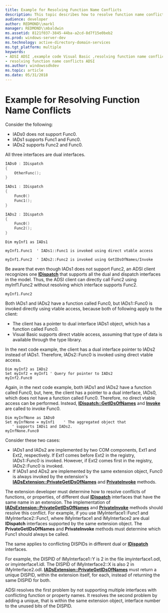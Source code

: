 ```yaml
---
title: Example for Resolving Function Name Conflicts
description: This topic describes how to resolve function name conflicts when creating an extension for ADSI.
audience: developer
author: REDMOND\\markl
manager: REDMOND\\mbaldwin
ms.assetid: 8121f037-3845-44ba-a2cd-8d7f15e0beb2
ms.prod: windows-server-dev
ms.technology: active-directory-domain-services
ms.tgt_platform: multiple
keywords:
- ADSI ADSI ,example code Visual Basic ,resolving function name conflicts
- resolving function name conflicts ADSI
ms.author: windowssdkdev
ms.topic: article
ms.date: 05/31/2018
---
```


# Example for Resolving Function Name Conflicts

Consider the following:

-   IADs0 does not support Func0.
-   IADs1 supports Func1 and Func0.
-   IADs2 supports Func2 and Func0.

All three interfaces are dual interfaces.


```C++
IADs0 : IDispatch
{
    OtherFunc();
}

IADs1 : IDispatch
{
    Func0() 
    Func1();
}

IADs2 : IDispatch
{
    Func0()
    Func2();
}
```




```VB
Dim myInf1 as IADs1
 
myInf1.Func1  ' IADs1::Func1 is invoked using direct vtable access 
 
myInf1.Func2  ' IADs2::Func2 is invoked using GetIDsOfNames/Invoke
```



Be aware that even though IADs1 does not support Func2, an ADSI client recognizes one [**IDispatch**](https://msdn.microsoft.com/en-us/library/ms221608(v=VS.71).aspx) that supports all the dual and dispatch interfaces in the model. Thus, the ADSI client can directly call Func2 using myInf1.Func2 without resolving which interface supports Func2.


```VB
myInf1.Func2
```



Both IADs1 and IADs2 have a function called Func0, but IADs1::Func0 is invoked directly using vtable access, because both of following apply to the client:

-   The client has a pointer to dual interface IADs1 object, which has a function called Func0.
-   Visual Basic supports direct vtable access, assuming that type of data is available through the type library.

In the next code example, the client has a dual interface pointer to IADs2 instead of IADs1. Therefore, IADs2::Func0 is invoked using direct vtable access.


```VB
Dim myInf2 as IADs2
Set myInf2 = myInf1 ' Query for pointer to IADs2 
myInf2.Func0
```



Again, in the next code example, both IADs1 and IADs2 have a function called Func0, but, here, the client has a pointer to a dual interface, IADs0, which does not have a function called Func0. Therefore, no direct vtable access can be performed. Instead, [**IDispatch::GetIDsOfNames**](https://msdn.microsoft.com/en-us/library/ms221306(v=VS.71).aspx) and [**Invoke**](https://msdn.microsoft.com/en-us/library/ms221479(v=VS.71).aspx) are called to invoke Func0.


```VB
Dim myInfNone as IADs0
Set myInfNone = myInf1    ' The aggregated object that 
   ' supports IADs1 and IADs2.
myInfNone.Func0
```



Consider these two cases:

-   IADs1 and IADs2 are implemented by two COM components, Ext1 and Ext2, respectively. If Ext1 comes before Ext2 in the registry, IADs1::Func0 is invoked. However, if Ext2 comes first in the registry, IADs2::Func0 is invoked.
-   If IADs1 and ADs2 are implemented by the same extension object, Func0 is always invoked by the extension's [**IADsExtension::PrivateGetIDsOfNames**](/windows/desktop/api/Iads/nf-iads-iadsextension-privategetidsofnames) and [**PrivateInvoke**](/windows/desktop/api/Iads/nf-iads-iadsextension-privateinvoke) methods.

The extension developer must determine how to resolve conflicts of functions, or properties, of different dual [**IDispatch**](https://msdn.microsoft.com/en-us/library/ms221608(v=VS.71).aspx) interfaces that have the same name in an extension. The implementation of [**IADsExtension::PrivateGetIDsOfNames**](/windows/desktop/api/Iads/nf-iads-iadsextension-privategetidsofnames) and [**PrivateInvoke**](/windows/desktop/api/Iads/nf-iads-iadsextension-privateinvoke) methods should resolve this conflict. For example, if you use IMyInterface1::Func1 and IMyInterface2::Func1, where IMyInterface1 and IMyInterface2 are dual **IDispatch** interfaces supported by the same extension object. The **PrivateGetIDsOfNames** and **PrivateInvoke** methods must determine which Func1 should always be called.

The same applies to conflicting DISPIDs in different dual or [**IDispatch**](https://msdn.microsoft.com/en-us/library/ms221608(v=VS.71).aspx) interfaces.

For example, the DISPID of IMyInterface1::Y is 2 in the file imyinterface1.odl, or imyinterface1.idl. The DISPID of IMyInterface2::X is also 2 in iMyInterface2.odl. [**IADsExtension::PrivateGetIDsOfNames**](/windows/desktop/api/Iads/nf-iads-iadsextension-privategetidsofnames) must return a unique DISPID, within the extension itself, for each, instead of returning the same DISPID for both.

ADSI resolves the first problem by not supporting multiple interfaces with conflicting function or property names. It resolves the second problem by adding a unique, that is within the same extension object, interface number to the unused bits of the DISPID.

 

 





